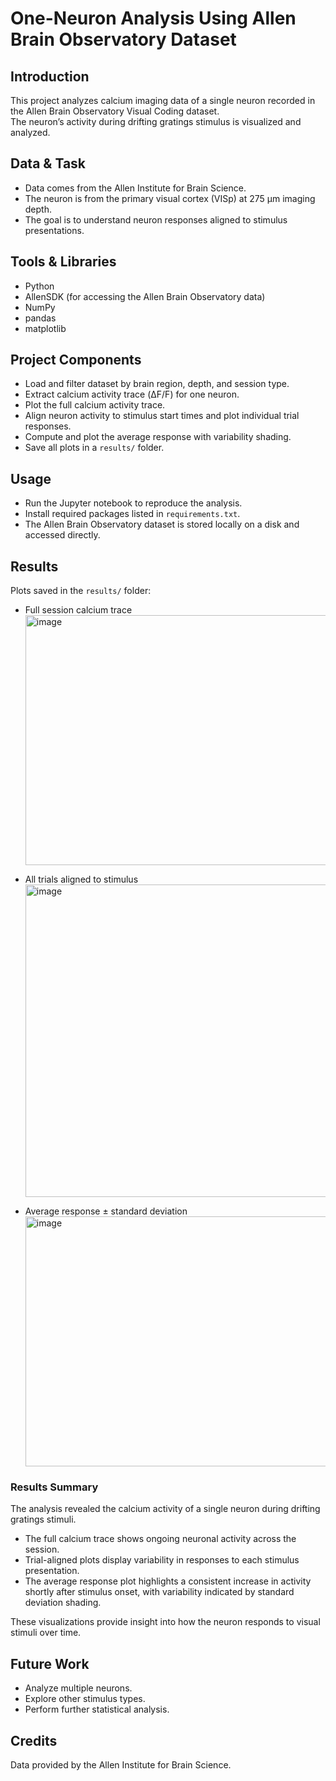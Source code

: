 # One-Neuron Analysis Using Allen Brain Observatory Dataset

## Introduction  
This project analyzes calcium imaging data of a single neuron recorded in the Allen Brain Observatory Visual Coding dataset.  
The neuron’s activity during drifting gratings stimulus is visualized and analyzed.

## Data & Task  
- Data comes from the Allen Institute for Brain Science.  
- The neuron is from the primary visual cortex (VISp) at 275 µm imaging depth.  
- The goal is to understand neuron responses aligned to stimulus presentations.

## Tools & Libraries  
- Python  
- AllenSDK (for accessing the Allen Brain Observatory data)  
- NumPy  
- pandas  
- matplotlib  

## Project Components  
- Load and filter dataset by brain region, depth, and session type.  
- Extract calcium activity trace (ΔF/F) for one neuron.  
- Plot the full calcium activity trace.  
- Align neuron activity to stimulus start times and plot individual trial responses.  
- Compute and plot the average response with variability shading.  
- Save all plots in a `results/` folder.

## Usage  
- Run the Jupyter notebook to reproduce the analysis.  
- Install required packages listed in `requirements.txt`.  
- The Allen Brain Observatory dataset is stored locally on a disk and accessed directly.

## Results  
Plots saved in the `results/` folder:  
- Full session calcium trace
  <img width="1200" height="400" alt="image" src="https://github.com/user-attachments/assets/456b4f2a-296f-4623-a2d5-284cf291b9f0" />
 
- All trials aligned to stimulus
  <img width="1000" height="500" alt="image" src="https://github.com/user-attachments/assets/2c300626-0585-4a26-a4f0-c8d67dcb184e" />

- Average response ± standard deviation
  <img width="800" height="400" alt="image" src="https://github.com/user-attachments/assets/b9d7bb8a-dfb8-4962-b275-ffcbc31261b7" />


### Results Summary  
The analysis revealed the calcium activity of a single neuron during drifting gratings stimuli.  
- The full calcium trace shows ongoing neuronal activity across the session.  
- Trial-aligned plots display variability in responses to each stimulus presentation.  
- The average response plot highlights a consistent increase in activity shortly after stimulus onset, with variability indicated by standard deviation shading.

These visualizations provide insight into how the neuron responds to visual stimuli over time.

## Future Work  
- Analyze multiple neurons.  
- Explore other stimulus types.  
- Perform further statistical analysis.

## Credits  
Data provided by the Allen Institute for Brain Science.

